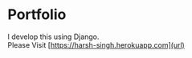 # Portfolio
I develop this using Django. <br>
Please Visit  [https://harsh-singh.herokuapp.com](url) 
